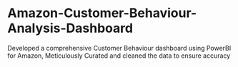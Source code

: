 # Amazon-Customer-Behaviour-Analysis-Dashboard
Developed a comprehensive Customer Behaviour dashboard using PowerBI for Amazon, Meticulously Curated and cleaned the data to ensure accuracy
